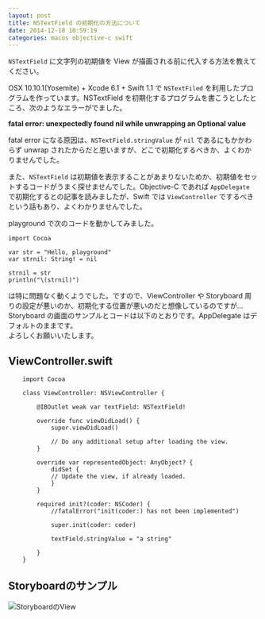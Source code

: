 ```yaml
---
layout: post
title: NSTextField の初期化の方法について
date: 2014-12-18 10:59:19
categories: macos objective-c swift
---
```

<p><code>NSTextField</code> に文字列の初期値を View が描画される前に代入する方法を教えてください。</p>

<p>OSX 10.10.1(Yosemite) + Xcode 6.1 + Swift 1.1 で <code>NSTextFiled</code> を利用したプログラムを作っています。NSTextField を初期化するプログラムを書こうとしたところ、次のようなエラーがでました。</p>

<p><strong>fatal error: unexpectedly found nil while unwrapping an Optional value</strong></p>

<p>fatal error になる原因は、<code>NSTextField.stringValue</code> が <code>nil</code> であるにもかかわらず unwrap されたからだと思いますが、どこで初期化するべきか、よくわかりませんでした。</p>

<p>また、<code>NSTextField</code> は初期値を表示することがあまりないためか、初期値をセットするコードがうまく探せませんでした。Objective-C であれば <code>AppDelegate</code> で初期化するとの記事を読みましたが、Swift では <code>ViewController</code> でするべきという話もあり、よくわかりませんでした。</p>

<p>playground で次のコードを動かしてみました。</p>

<pre><code>import Cocoa

var str = "Hello, playground"
var strnil: String! = nil

strnil = str
println("\(strnil)")
</code></pre>

<p>は特に問題なく動くようでした。ですので、ViewController や Storyboard 周りの設定が悪いのか、初期化する位置が悪いのだと想像しているのですが…<br>
Storyboard の画面のサンプルとコードは以下のとおりです。AppDelegate はデフォルトのままです。<br>
よろしくお願いいたします。</p>

<h2>ViewController.swift</h2>

<pre><code>    import Cocoa

    class ViewController: NSViewController {

        @IBOutlet weak var textField: NSTextField!

        override func viewDidLoad() {
            super.viewDidLoad()

            // Do any additional setup after loading the view.
        }

        override var representedObject: AnyObject? {
            didSet {
            // Update the view, if already loaded.
            }
        }

        required init?(coder: NSCoder) {
            //fatalError("init(coder:) has not been implemented")

            super.init(coder: coder)

            textField.stringValue = "a string"

        }
    }
</code></pre>

<h2>Storyboardのサンプル</h2>

<p><img src="https://i.stack.imgur.com/mia4i.png" alt="StoryboardのView"></p>
